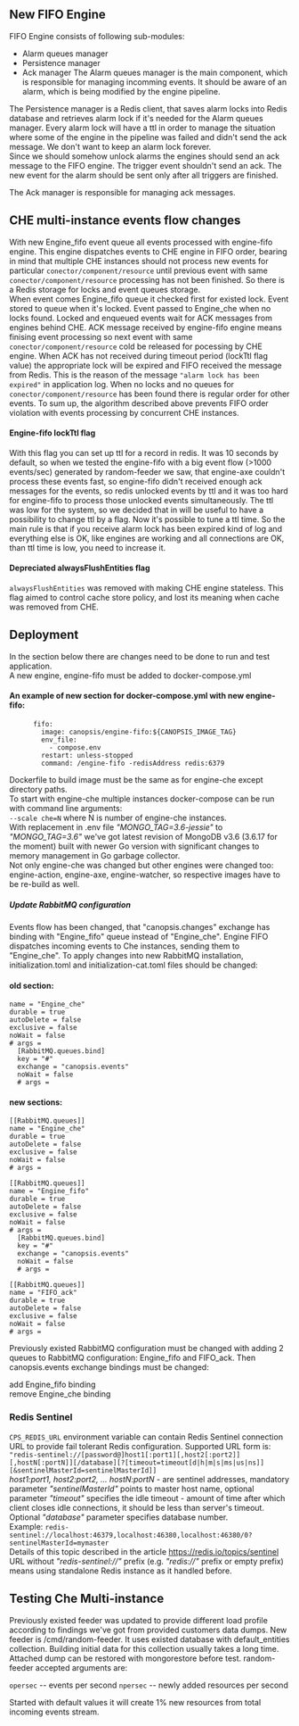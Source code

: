 ## New FIFO Engine
FIFO Engine consists of following sub-modules:
* Alarm queues manager
* Persistence manager
* Ack manager
The Alarm queues manager is the main component, which is responsible for managing incomming events. It should be aware of an alarm, which is being modified by the engine pipeline.  

The Persistence manager is a Redis client, that saves alarm locks into Redis database and retrieves alarm lock if it's needed for the Alarm queues manager. Every alarm lock will have a ttl in order to manage the situation where some of the engine in the pipeline was failed and didn't send the ack message. We don't want to keep an alarm lock forever.  
Since we should somehow unlock alarms the engines should send an ack message to the FIFO engine. The trigger event shouldn't send an ack. The new event for the alarm should be sent only after all triggers are finished.  

The Ack manager is responsible for managing ack messages.  

## CHE multi-instance events flow changes
With new Engine_fifo event queue all events processed with engine-fifo engine. This engine dispatches events to CHE   engine in FIFO order, bearing in mind that multiple CHE instances should not process new events for particular `conector/component/resource` until previous event with same `conector/component/resource` processing has not been finished. So there is a Redis storage for locks and event queues storage.  
When event comes Engine_fifo queue it checked first for existed lock. Event stored to queue when it's locked. Event passed to Engine_che when no locks found. Locked and enqueued events wait for ACK messages from engines behind CHE.
ACK message received by engine-fifo engine means finising event processing so next event with same `conector/component/resource` cold be released for pocessing by CHE engine. When ACK has not received during timeout period (lockTtl flag value) the appropriate lock will be expired and FIFO received the message from Redis. This is the reason of the message `"alarm lock has been expired"` in application log. When no locks and no queues for `conector/component/resource` has been found there is regular order for other events. To sum up, the algorithm described above prevents FIFO order violation with events processing by concurrent CHE instances.

#### Engine-fifo lockTtl flag
With this flag you can set up ttl for a record in redis. It was 10 seconds by default, so when we tested the engine-fifo with a big event flow (>1000 events/sec) generated by random-feeder we saw, that engine-axe couldn't process these events fast, so engine-fifo didn't received enough ack messages for the events, so redis unlocked events by ttl and it was too hard for engine-fifo to process those unlocked events simultaneously. The ttl was low for the system, so we decided that in will be useful to have a possibility to change ttl by a flag.
Now it's possible to tune a ttl time.
So the main rule is that if you receive alarm lock has been expired kind of log and everything else is OK, like engines are working and all connections are OK, than ttl time is low, you need to increase it.

#### Depreciated alwaysFlushEntities flag
`alwaysFlushEntities` was removed with making CHE engine stateless. This flag aimed to control cache store policy, and lost its meaning when cache was removed from CHE.

## Deployment
In the section below there are changes need to be done to run and test application.  
A new engine, engine-fifo must be added to docker-compose.yml  

#### An example of new section for docker-compose.yml with new engine-fifo:
```
      fifo:
        image: canopsis/engine-fifo:${CANOPSIS_IMAGE_TAG}
        env_file:
          - compose.env
        restart: unless-stopped
        command: /engine-fifo -redisAddress redis:6379
```

Dockerfile to build image must be the same as for engine-che except directory paths.  
To start with engine-che multiple instances docker-compose can be run with command line arguments:  
`--scale che=N` where N is number of engine-che instances.  
With replacement in .env file *"MONGO_TAG=3.6-jessie"* to *"MONGO_TAG=3.6"* we've got latest revision of MongoDB v3.6  (3.6.17 for the moment) built with newer Go version with significant changes to memory management in Go garbage collector.  
Not only engine-che was changed but other engines were changed too: engine-action, engine-axe, engine-watcher, so respective images have to be re-build as well.  

##### Update RabbitMQ configuration
Events flow has been changed, that "canopsis.changes" exchange has binding with "Engine_fifo" queue instead of "Engine_che". Engine FIFO dispatches incoming events to Che instances, sending them to "Engine_che".
To apply changes into new RabbitMQ installation, initialization.toml and initialization-cat.toml files should be changed:

#### old section:

``` [[RabbitMQ.queues]]
name = "Engine_che"
durable = true
autoDelete = false
exclusive = false
noWait = false
# args =
  [RabbitMQ.queues.bind]
  key = "#"
  exchange = "canopsis.events"
  noWait = false
  # args =
 ``` 
#### new sections:
```
[[RabbitMQ.queues]]
name = "Engine_che"
durable = true
autoDelete = false
exclusive = false
noWait = false
# args =

[[RabbitMQ.queues]]
name = "Engine_fifo"
durable = true
autoDelete = false
exclusive = false
noWait = false
# args =
  [RabbitMQ.queues.bind]
  key = "#"
  exchange = "canopsis.events"
  noWait = false
  # args =

[[RabbitMQ.queues]]
name = "FIFO_ack"
durable = true
autoDelete = false
exclusive = false
noWait = false
# args =
```

Previously existed RabbitMQ configuration must be changed with adding 2 queues to RabbitMQ configuration: Engine_fifo and FIFO_ack. Then canopsis.events exchange bindings must be changed:

add Engine_fifo binding  
remove Engine_che binding  

### Redis Sentinel
`CPS_REDIS_URL` environment variable can contain Redis Sentinel connection URL to provide fail tolerant Redis configuration.
Supported URL form is:  `"redis-sentinel://[password@]host1[:port1][,host2[:port2]][,hostN[:portN]][/database][?[timeout=timeout[d|h|m|s|ms|us|ns]][&sentinelMasterId=sentinelMasterId]]`  
*host1:port1, host2:port2, ... hostN:portN* - are sentinel addresses, mandatory parameter *"sentinelMasterId"* points to master host name, optional parameter *"timeout"* specifies the idle timeout - amount of time after which client closes idle connections, it should be less than server's timeout. Optional *"database"* parameter specifies database number.  
Example: `redis-sentinel://localhost:46379,localhost:46380,localhost:46380/0?sentinelMasterId=mymaster`  
Details of this topic described in the article https://redis.io/topics/sentinel  
URL without *"redis-sentinel://"* prefix (e.g. *"redis://"* prefix or empty prefix) means using standalone Redis instance as it handled before.  

## Testing Che Multi-instance
Previously existed feeder was updated to provide different load profile according to findings we've got from provided customers data dumps. New feeder is /cmd/random-feeder. It uses existed database with default_entities collection. Building initial data for this collection usually takes a long time. Attached dump can be restored with mongorestore before test. random-feeder accepted arguments are:

`opersec` -- events per second
`npersec` -- newly added resources per second

Started with default values it will create 1% new resources from total incoming events stream.